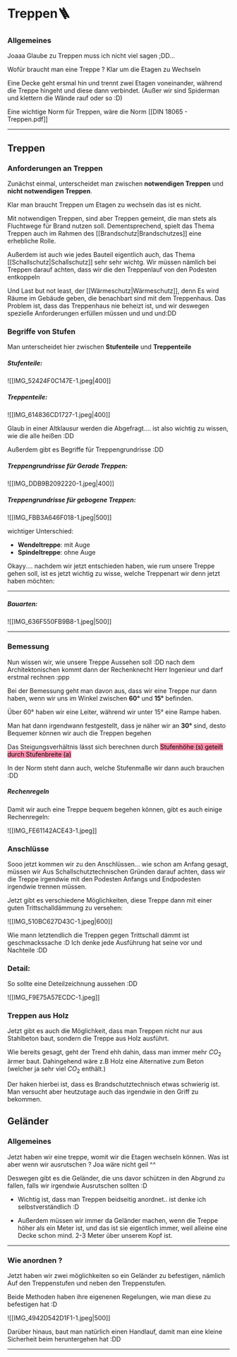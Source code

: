 # Treppen🪜

### Allgemeines
Joaaa Glaube zu Treppen muss ich nicht viel sagen ;DD...

Wofür braucht man eine Treppe ? Klar um die Etagen zu Wechseln

Eine Decke geht ersmal hin und trennt zwei Etagen voneinander, während die Treppe hingeht und diese dann verbindet. (Außer wir sind Spiderman und klettern die Wände rauf oder so :D)

Eine wichtige Norm für Treppen, wäre die Norm [[DIN 18065 - Treppen.pdf]]

---
## Treppen
### Anforderungen an Treppen
Zunächst einmal, unterscheidet man zwischen **notwendigen Treppen** und **nicht notwendigen Treppen**. 

Klar man braucht Treppen um Etagen zu wechseln das ist es nicht.

Mit notwendigen Treppen, sind aber Treppen gemeint, die man stets als Fluchtwege für Brand nutzen soll. Dementsprechend, spielt das Thema Treppen auch im Rahmen des [[Brandschutz|Brandschutzes]] eine erhebliche Rolle.

Außerdem ist auch wie jedes Bauteil eigentlich auch, das Thema [[Schallschutz|Schallschutz]] sehr sehr wichtg. Wir müssen nämlich bei Treppen darauf achten, dass wir die den Treppenlauf von den Podesten entkoppeln

Und Last but not least, der [[Wärmeschutz|Wärmeschutz]], denn Es wird Räume im Gebäude geben, die benachbart sind mit dem Treppenhaus. Das Problem ist, dass das Treppenhaus nie beheizt ist, und wir deswegen spezielle Anforderungen erfüllen müssen und und und:DD


### Begriffe von Stufen
Man unterscheidet hier zwischen **Stufenteile** und **Treppenteile** 

##### Stufenteile:
![[IMG_52424F0C147E-1.jpeg|400]]

##### Treppenteile:

![[IMG_614836CD1727-1.jpeg|400]]

Glaub in einer Altklausur werden die Abgefragt.... ist also wichtig zu wissen, wie die alle heißen :DD

Außerdem gibt es Begriffe für Treppengrundrisse :DD

##### Treppengrundrisse für Gerade Treppen:

![[IMG_DDB9B2092220-1.jpeg|400]]

##### Treppengrundrisse für gebogene Treppen:

![[IMG_FBB3A646F018-1.jpeg|500]]

wichtiger Unterschied:
- **Wendeltreppe**: mit Auge
- **Spindeltreppe**: ohne Auge

Okayy.... nachdem wir jetzt entschieden haben, wie rum unsere Treppe gehen soll, ist es jetzt wichtig zu wisse, welche Treppenart wir denn jetzt haben möchten:

---

##### Bauarten:

![[IMG_636F550FB9B8-1.jpeg|500]]

---


### Bemessung

Nun wissen wir, wie unsere Treppe Aussehen soll :DD nach dem Architektonischen kommt dann der Rechenknecht Herr Ingenieur und darf erstmal rechnen :ppp

Bei der Bemessung geht man davon aus, dass wir eine Treppe nur dann haben, wenn wir uns im Winkel zwischen **60°** und **15°** befinden. 

Über 60° haben wir eine Leiter, während wir unter 15° eine Rampe haben.

Man hat dann irgendwann festgestellt, dass je näher wir an **30°** sind, desto Bequemer können wir auch die Treppen begehen

Das Steigungsverhältnis lässt sich berechnen durch <mark style="background: #FF5582A6;">Stufenhöhe (s) geteilt durch Stufenbreite (a)</mark> 

In der Norm steht dann auch, welche Stufenmaße wir dann auch brauchen :DD

##### Rechenregeln

Damit wir auch eine Treppe bequem begehen können, gibt es auch einige Rechenregeln:

![[IMG_FE61142ACE43-1.jpeg]]

### Anschlüsse
Sooo jetzt kommen wir zu den Anschlüssen... wie schon am Anfang gesagt, müssen wir Aus Schallschutztechnischen Gründen darauf achten, dass wir die Treppe irgendwie mit den Podesten Anfangs und Endpodesten irgendwie trennen müssen.

Jetzt gibt es verschiedene Möglichkeiten, diese Treppe dann mit einer guten Trittschalldämmung zu versehen:

![[IMG_510BC627D43C-1.jpeg|600]]

Wie mann letztendlich die Treppen gegen Trittschall dämmt ist geschmackssache :D Ich denke jede Ausführung hat seine vor und Nachteile :DD

### Detail:
So sollte eine Deteilzeichnung aussehen :DD

![[IMG_F9E75A57ECDC-1.jpeg]]
### Treppen aus Holz
Jetzt gibt es auch die Möglichkeit, dass man Treppen nicht nur aus Stahlbeton baut, sondern die Treppe aus Holz ausführt.

Wie bereits gesagt, geht der Trend ehh dahin, dass man immer mehr $CO_2$ ärmer baut. Dahingehend wäre z.B Holz eine Alternative zum Beton (welcher ja sehr viel $CO_2$ enthält.)

Der haken hierbei ist, dass es Brandschutztechnisch etwas schwierig ist. Man versucht aber heutzutage auch das irgendwie in den Griff zu bekommen.



## Geländer
### Allgemeines
Jetzt haben wir eine treppe, womit wir die Etagen wechseln können. Was ist aber wenn wir ausrutschen ? Joa wäre nicht geil ^^ 

Deswegen gibt es die Geländer, die uns davor schützen in den Abgrund zu fallen, falls wir irgendwie Ausrutschen sollten :D

- Wichtig ist, dass man Treppen beidseitig anordnet.. ist denke ich selbstverständlich :D

- Außerdem müssen wir immer da Geländer machen, wenn die Treppe höher als ein Meter ist, und das ist sie eigentlich immer, weil alleine eine Decke schon mind. 2-3 Meter über unserem Kopf ist. 

---

### Wie anordnen ?
Jetzt haben wir zwei möglichkeiten so ein Geländer zu befestigen, nämlich Auf den Treppenstufen und neben den Treppenstufen.

Beide Methoden haben ihre eigenenen Regelungen, wie man diese zu befestigen hat :D

![[IMG_4942D542D1F1-1.jpeg|500]]

Darüber hinaus, baut man natürlich einen Handlauf, damit man eine kleine Sicherheit beim heruntergehen hat :DD

---


